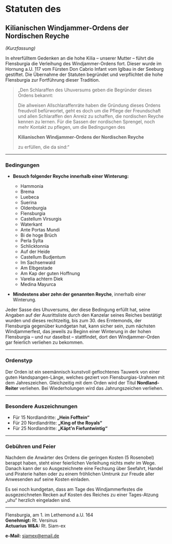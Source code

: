 # Statuten des

## Kilianischen Windjammer-Ordens der Nordischen Reyche

*(Kurzfassung)*

In ehrerfülltem Gedenken an die hohe Kilia – unserer Mutter – führt die Flensburgia die Verleihung des Windjammer-Ordens fort. Dieser wurde im Hornung a.U. 117 vom Fürsten Don Cabrio Infant vom Iglbau in der Seeburg gestiftet. Die Übernahme der Statuten begründet und verpflichtet die hohe Flensburgia zur Fortführung dieser Tradition.

> „Den Schlaraffen des Uhuversums geben die Begründer dieses Ordens bekannt:
>
> Die allweisen Allschlaraffenräte haben die Gründung dieses Ordens freudvoll befürwortet, geht es doch um die Pflege der Freundschaft und allen Schlaraffen den Anreiz zu schaffen, die nordischen Reyche kennen zu lernen. Für die Sassen der nordischen Sprengel, noch mehr Kontakt zu pflegen, um die Bedingungen des
>
> **Kilianischen Windjammer-Ordens der Nordischen Reyche**
>
> zu erfüllen, die da sind:“

---

### Bedingungen

- **Besuch folgender Reyche innerhalb einer Winterung:**
  - Hammonia
  - Brema
  - Luebeca
  - Suerina
  - Oldenburgia
  - Flensburgia
  - Castellum Virsurgis
  - Waterkant
  - Ante Portas Mundi
  - Bi de hoge Brüch
  - Perla Sylta
  - Schlicktonnia
  - Auf der Heide
  - Castellum Budjentum
  - Im Sachsenwald
  - Am Elbgestade
  - Am Kap der guten Hoffnung
  - Varelia achtern Diek
  - Medina Mayurca

- **Mindestens aber zehn der genannten Reyche**, innerhalb einer Winterung.

Jeder Sasse des Uhuversums, der diese Bedingung erfüllt hat, seine Angaben auf der Ausrittsliste durch den Kanzelar seines Reiches bestätigt wurden und dieses rechtzeitig, bis zum 30. des Erntemonds, der Flensburgia gegenüber kundgetan hat, kann sicher sein, zum nächsten Windjammerfest, das jeweils zu Beginn einer Winterung in der hohen Flensburgia – und nur daselbst – stattfindet, dort den Windjammer-Orden gar feierlich verliehen zu bekommen.

---

### Ordenstyp

Der Orden ist ein seemännisch kunstvoll geflochtenes Tauwerk von einer guten Handspangen-Länge, welches geziert von Flensburgias-Urahnen mit dem Jahreszeichen. Gleichzeitig mit dem Orden wird der Titul **Nordland-Reiter** verliehen. Bei Wiederholungen wird das Jahrungszeichen verliehen.

---

### Besondere Auszeichnungen

- Für 15 Nordlandritte: **„Hein Fofftein“**  
- Für 20 Nordlandritte: **„King of the Royals“**  
- Für 25 Nordlandritte: **„Käpt'n Fiefuntwintig“**

---

### Gebühren und Feier

Nachdem die Anwärter des Ordens die geringen Kosten (5 Rosenobel) berappt haben, steht einer feierlichen Verleihung nichts mehr im Wege. Danach kann der so Ausgezeichnete eine Fechsung über Seefahrt, Handel und Piraterie halten oder zu einem fröhlichen Umtrunk zur Freude aller Anwesenden auf seine Kosten einladen.

Es sei noch kundgetan, dass am Tage des Windjammerfestes die ausgezeichneten Recken auf Kosten des Reiches zu einer Tages-Atzung „uhu“ herzlich eingeladen sind.

---

Flensburgia, am 1. im Lethemond a.U. 164  
**Genehmigt:** Rt. Versinus  
**Actuarius W&A:** Rt. Siam-ex  

**e-Mail:** siamex@email.de
